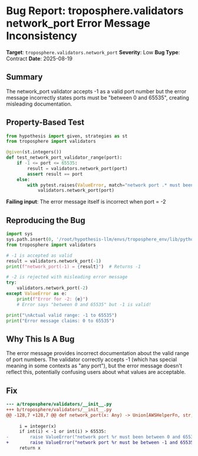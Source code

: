 # Bug Report: troposphere.validators network_port Error Message Inconsistency

**Target**: `troposphere.validators.network_port`
**Severity**: Low
**Bug Type**: Contract
**Date**: 2025-08-19

## Summary

The network_port validator accepts -1 as a valid port number but the error message incorrectly states ports must be "between 0 and 65535", creating misleading documentation.

## Property-Based Test

```python
from hypothesis import given, strategies as st
from troposphere import validators

@given(st.integers())
def test_network_port_validator_range(port):
    if -1 <= port <= 65535:
        result = validators.network_port(port)
        assert result == port
    else:
        with pytest.raises(ValueError, match="network port .* must been between 0 and 65535"):
            validators.network_port(port)
```

**Failing input**: The error message itself is incorrect when port = -2

## Reproducing the Bug

```python
import sys
sys.path.insert(0, '/root/hypothesis-llm/envs/troposphere_env/lib/python3.13/site-packages')
from troposphere import validators

# -1 is accepted as valid
result = validators.network_port(-1)
print(f"network_port(-1) = {result}")  # Returns -1

# -2 is rejected with misleading error message
try:
    validators.network_port(-2)
except ValueError as e:
    print(f"Error for -2: {e}")
    # Error says "between 0 and 65535" but -1 is valid!

print("\nActual valid range: -1 to 65535")
print("Error message claims: 0 to 65535")
```

## Why This Is A Bug

The error message provides incorrect documentation about the valid range of port numbers. The validator correctly accepts -1 (which has special meaning in some contexts as "any port"), but the error message doesn't reflect this, potentially confusing users about what values are acceptable.

## Fix

```diff
--- a/troposphere/validators/__init__.py
+++ b/troposphere/validators/__init__.py
@@ -128,7 +128,7 @@ def network_port(x: Any) -> Union[AWSHelperFn, str, bytes, SupportsInt, Support
 
     i = integer(x)
     if int(i) < -1 or int(i) > 65535:
-        raise ValueError("network port %r must been between 0 and 65535" % i)
+        raise ValueError("network port %r must be between -1 and 65535" % i)
     return x
```